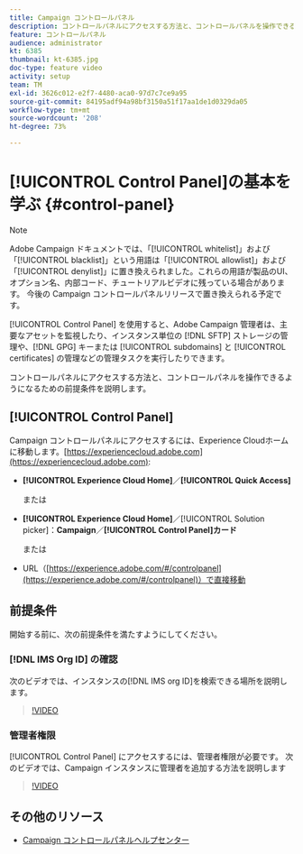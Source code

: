 ```yaml
---
title: Campaign コントロールパネル
description: コントロールパネルにアクセスする方法と、コントロールパネルを操作できるようになるための前提条件を説明します。
feature: コントロールパネル
audience: administrator
kt: 6385
thumbnail: kt-6385.jpg
doc-type: feature video
activity: setup
team: TM
exl-id: 3626c012-e2f7-4480-aca0-97d7c7ce9a95
source-git-commit: 84195adf94a98bf3150a51f17aa1de1d0329da05
workflow-type: tm+mt
source-wordcount: '208'
ht-degree: 73%

---
```


# [!UICONTROL Control Panel]の基本を学ぶ {#control-panel}

>[!NOTE]
>
>Adobe Campaign ドキュメントでは、「[!UICONTROL whitelist]」および「[!UICONTROL blacklist]」という用語は「[!UICONTROL allowlist]」および「[!UICONTROL denylist]」に置き換えられました。これらの用語が製品のUI、オプション名、内部コード、チュートリアルビデオに残っている場合があります。 今後の Campaign コントロールパネルリリースで置き換えられる予定です。

[!UICONTROL Control Panel] を使用すると、Adobe Campaign 管理者は、主要なアセットを監視したり、インスタンス単位の [!DNL SFTP] ストレージの管理や、[!DNL GPG] キーまたは [!UICONTROL subdomains] と [!UICONTROL certificates] の管理などの管理タスクを実行したりできます。

コントロールパネルにアクセスする方法と、コントロールパネルを操作できるようになるための前提条件を説明します。

## [!UICONTROL Control Panel]

Campaign コントロールパネルにアクセスするには、Experience Cloudホームに移動します。[https://experiencecloud.adobe.com](https://experiencecloud.adobe.com):

* **[!UICONTROL Experience Cloud Home]**／**[!UICONTROL Quick Access]**

   または
* **[!UICONTROL Experience Cloud Home]**／[!UICONTROL Solution picker]：**Campaign**／**[!UICONTROL Control Panel]カード**

   または

* URL（[https://experience.adobe.com/#/controlpanel](https://experience.adobe.com/#/controlpanel)）で直接移動

## 前提条件

開始する前に、次の前提条件を満たすようにしてください。

### [!DNL IMS Org ID] の確認

次のビデオでは、インスタンスの[!DNL IMS org ID]を検索できる場所を説明します。

>[!VIDEO](https://video.tv.adobe.com/v/27183?quality=12)

### 管理者権限

[!UICONTROL Control Panel] にアクセスするには、管理者権限が必要です。
次のビデオでは、Campaign インスタンスに管理者を追加する方法を説明します

>[!VIDEO](https://video.tv.adobe.com/v/27147?quality=12)

## その他のリソース

* [Campaign コントロールパネルヘルプセンター](https://experienceleague.adobe.com/docs/control-panel/using/control-panel-home.html?lang=ja)
